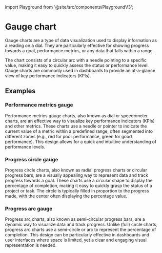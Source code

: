 import Playground from '@site/src/components/PlaygroundV3';

# Gauge chart
<!-- introduction start -->
Gauge charts are a type of data visualization used to display information as a reading on a dial. They are particularly effective for showing progress towards a goal, performance metrics, or any data that falls within a range.
<!-- introduction end -->
The chart consists of a circular arc with a needle pointing to a specific value, making it easy to quickly assess the status or performance level. Gauge charts are commonly used in dashboards to provide an at-a-glance view of key performance indicators (KPIs).
## Examples

### Performance metrics gauge
Performance metrics gauge charts, also known as dial or speedometer charts, are an effective way to visualize key performance indicators (KPIs) and other metrics. These charts use a needle or pointer to indicate the current value of a metric within a predefined range, often segmented into different zones (e.g., red for poor performance, green for good performance). This design allows for a quick and intuitive understanding of performance levels.
<Playground
height="25rem"
name="echarts-gauge"
noMargin
examplesByName>
</Playground>

### Progress circle gauge
Progress circle charts, also known as radial progress charts or circular progress bars, are a visually appealing way to represent data and track progress towards a goal. These charts use a circular shape to display the percentage of completion, making it easy to quickly grasp the status of a project or task. The circle is typically filled in proportion to the progress made, with the center often displaying the percentage value.
<Playground
height="30rem"
name="echarts-progress-circle"
noMargin
examplesByName>
</Playground>

### Progress arc gauge
Progress arc charts, also known as semi-circular progress bars, are a dynamic way to visualize data and track progress. Unlike (full) circle charts, progress arc charts use a semi-circle or arc to represent the percentage of completion. This design can be particularly effective in dashboards and user interfaces where space is limited, yet a clear and engaging visual representation is needed. 
<Playground
height="30rem"
name="echarts-progress-arc"
noMargin
examplesByName>
</Playground>
